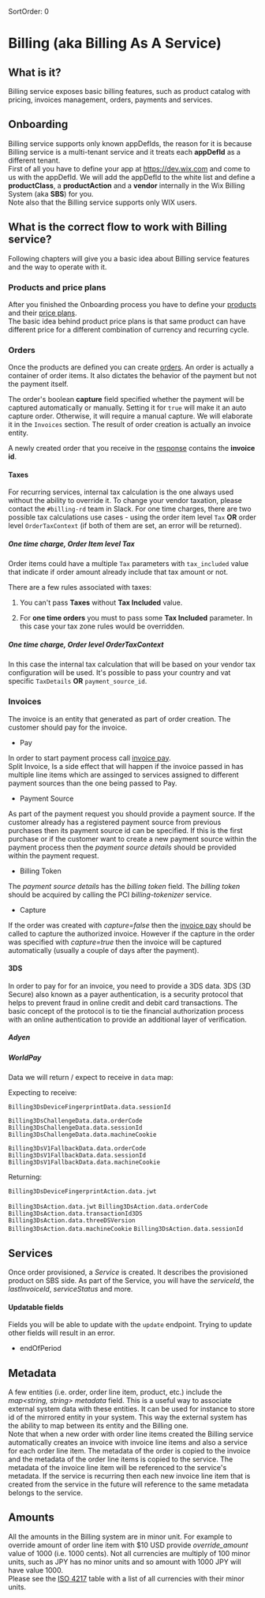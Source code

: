 SortOrder: 0
# Billing (aka Billing As A Service)

## What is it?
Billing service exposes basic billing features, such as product 
catalog with pricing, invoices management, orders, payments and services.

## Onboarding
Billing service supports only known appDefIds, the reason for it is because Billing service is a multi-tenant 
service and it treats each **appDefId** as a different tenant. <br/>
First of all you have to define your app at https://dev.wix.com and come to us with the appDefId.
We will add the appDefId to the white list and define a **productClass**, a **productAction** and a **vendor** internally in the 
Wix Billing System (aka **SBS**) for you. <br/>
Note also that the Billing service supports only WIX users.

## What is the correct flow to work with Billing service?
Following chapters will give you a basic idea about Billing service features and the way to operate with it.

### Products and price plans
After you finished the Onboarding process you have to define your [products](/billing/reference/products/.com.wixpress.billing.api.v1.-product-service.-create-product) 
and their [price plans](/billing/reference/product-price-plans/.com.wixpress.billing.api.v1.-product-price-plan-service.-create-product-price-plan). <br/>
The basic idea behind product price plans is that same product can have different price for
a different combination of currency and recurring cycle. 

### Orders
Once the products are defined you can create [orders](/billing/reference/orders/.com.wixpress.billing.api.v1.-order-service.-create-order).
An order is actually a container of order items. It also dictates the behavior of the payment but not the payment itself.

The order's boolean **capture** field specified whether the payment will be captured automatically or manually. Setting it for `true` will make it an auto capture order. Otherwise, it will require a manual capture. We will elaborate it in the `Invoices` section.
The result of order creation is actually an invoice entity. </br>

A newly created order that you receive in the [response](/billing/resources/createorderresponse) contains the **invoice id**.

#### Taxes

For recurring services, internal tax calculation is the one always used without the ability to override it. To change your vendor taxation, please contact the `#billing-rd` team in Slack.
For one time charges, there are two possible tax calculations use cases - using the order item level `Tax` **OR** order level `OrderTaxContext` (if both of them are set, an error will be returned). 

##### One time charge, Order Item level Tax

Order items could have a multiple `Tax` parameters with `tax_included` value that indicate if order amount already include that tax amount or not.

There are a few rules associated with taxes:

1. You can't pass **Taxes** without **Tax Included** value.

2. For **one time orders** you must to pass some **Tax Included** parameter. In this case your tax zone rules would be overridden.

##### One time charge, Order level OrderTaxContext

In this case the internal tax calculation that will be based on your vendor tax configuration will be used. 
It's possible to pass your country and vat specific `TaxDetails` **OR** `payment_source_id`.

### Invoices 
The invoice is an entity that generated as part of order creation. The customer should pay for the invoice.

<p>

* Pay <br/> 

In order to start payment process call [invoice pay](/billing/reference/invoices/.com.wixpress.billing.api.v1.-invoice-service.-pay-invoice). <br/>
Split Invoice, Is a side effect that will happen if the invoice passed in has multiple line items which are assinged to 
services assigned to different payment sources than the one being passed to Pay.  

* Payment Source <br/> 

As part of the payment request you should provide a payment source.
If the customer already has a registered payment source from previous purchases then its payment source id can be specified. 
If this is the first purchase or if the customer want to create a new payment source within the payment process then the 
_payment source details_ should be provided within the payment request. 

* Billing Token <br/>

The _payment source details_ has the _billing token_ field. The _billing token_ should be acquired by calling the PCI _billing-tokenizer_ service.    

* Capture <br/>

If the order was created with _capture=false_ then the [invoice pay](/billing/reference/invoices/.com.wixpress.billing.api.v1.-invoice-service.-pay-invoice) should be called to capture the authorized invoice. 
However if the capture in the order was specified with _capture=true_ then the invoice will be captured automatically (usually a couple of days after the payment).

#### 3DS
In order to pay for for an invoice, you need to provide a 3DS data.
3DS (3D Secure) also known as a payer authentication, is a security protocol that helps to prevent fraud in online credit and debit card transactions. 
The basic concept of the protocol is to tie the financial authorization process with an online authentication to provide an additional layer of verification.

##### Adyen

##### WorldPay

Data we will return / expect to receive in `data` map:

Expecting to receive:

`Billing3DsDeviceFingerprintData.data.sessionId`

`Billing3DsChallengeData.data.orderCode`
`Billing3DsChallengeData.data.sessionId`
`Billing3DsChallengeData.data.machineCookie`

`Billing3DsV1FallbackData.data.orderCode`
`Billing3DsV1FallbackData.data.sessionId`
`Billing3DsV1FallbackData.data.machineCookie`

Returning:

`Billing3DsDeviceFingerprintAction.data.jwt`

`Billing3DsAction.data.jwt`
`Billing3DsAction.data.orderCode`
`Billing3DsAction.data.transactionId3DS`
`Billing3DsAction.data.threeDSVersion`
`Billing3DsAction.data.machineCookie`
`Billing3DsAction.data.sessionId`

## Services

Once order provisioned, a _Service_ is created. It describes the provisioned product on SBS side.
As part of the Service, you will have the _serviceId_, the _lastInvoiceId_, _serviceStatus_ and more.

#### Updatable fields

Fields you will be able to update with the `update` endpoint. Trying to update other fields will result in an error.

* endOfPeriod


## Metadata
A few entities (i.e. order, order line item, product, etc.) include the _map<string, string> metadata_ field. This is a useful way to associate external system data with these entities.
It can be used for instance to store id of the mirrored entity in your system. This way the external system has the ability to map between its entity and the Billing one.
<br/>
Note that when a new order with order line items created the Billing service automatically creates an invoice with invoice line items and also a service for each order line item.
The metadata of the order is copied to the invoice and the metadata of the order line items is copied to the service. The metadata of the invoice line item will be referenced to the 
service's metadata. If the service is recurring then each new invoice line item that is created from the service in the future will reference to the same metadata belongs to the service.       

## Amounts<br/>
All the amounts in the Billing system are in minor unit. For example to override amount of order line item with $10 USD provide _override_amount_ value of 1000 (i.e. 1000 cents).
Not all currencies are multiply of 100 minor units, such as JPY has no minor units and so amount with 1000 JPY will have value 1000. 
<br/> Please see the [ISO 4217](https://en.wikipedia.org/wiki/ISO_4217) table with a list of all currencies with their minor units.   

